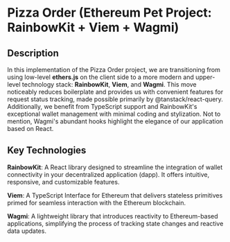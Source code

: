 # Pizza Order (Ethereum Pet Project: RainbowKit + Viem + Wagmi)

## Description

In this implementation of the Pizza Order project, we are transitioning from using low-level **ethers.js** 
on the client side to a more modern and upper-level technology stack: **RainbowKit**, **Viem**, and **Wagmi**. 
This move noticeably reduces boilerplate and provides us with convenient features for request status tracking, 
made possible primarily by @tanstack/react-query. Additionally, we benefit from TypeScript support and RainbowKit's 
exceptional wallet management with minimal coding and stylization. Not to mention, 
Wagmi's abundant hooks highlight the elegance of our application based on React.

## Key Technologies

**RainbowKit**: A React library designed to streamline the integration of wallet connectivity in your decentralized application (dapp). It offers intuitive, responsive, and customizable features.

**Viem**: A TypeScript Interface for Ethereum that delivers stateless primitives primed for seamless interaction with the Ethereum blockchain.

**Wagmi**: A lightweight library that introduces reactivity to Ethereum-based applications, simplifying the process of tracking state changes and reactive data updates.